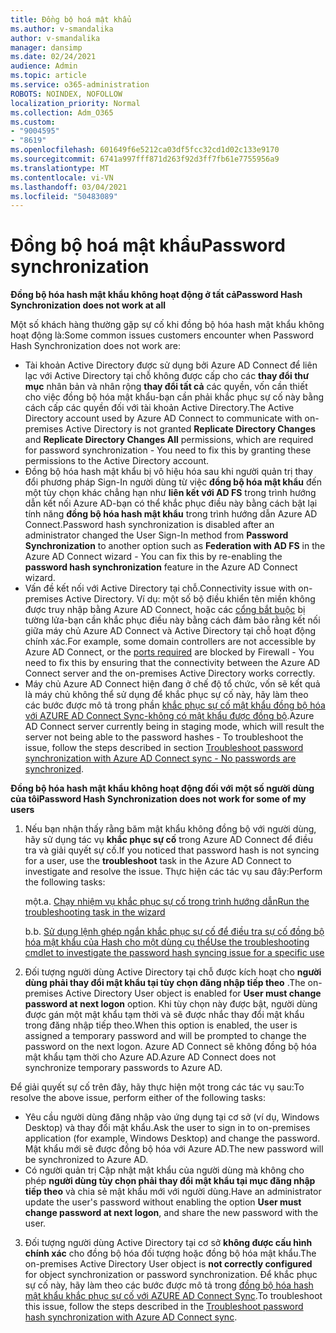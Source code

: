 ```yaml
---
title: Đồng bộ hoá mật khẩu
ms.author: v-smandalika
author: v-smandalika
manager: dansimp
ms.date: 02/24/2021
audience: Admin
ms.topic: article
ms.service: o365-administration
ROBOTS: NOINDEX, NOFOLLOW
localization_priority: Normal
ms.collection: Adm_O365
ms.custom:
- "9004595"
- "8619"
ms.openlocfilehash: 601649f6e5212ca03df5fcc32cd1d02c133e9170
ms.sourcegitcommit: 6741a997fff871d263f92d3ff7fb61e7755956a9
ms.translationtype: MT
ms.contentlocale: vi-VN
ms.lasthandoff: 03/04/2021
ms.locfileid: "50483089"
---
```

# <a name="password-synchronization"></a><span data-ttu-id="d427f-102">Đồng bộ hoá mật khẩu</span><span class="sxs-lookup"><span data-stu-id="d427f-102">Password synchronization</span></span>

<span data-ttu-id="d427f-103">**Đồng bộ hóa hash mật khẩu không hoạt động ở tất cả**</span><span class="sxs-lookup"><span data-stu-id="d427f-103">**Password Hash Synchronization does not work at all**</span></span>

<span data-ttu-id="d427f-104">Một số khách hàng thường gặp sự cố khi đồng bộ hóa hash mật khẩu không hoạt động là:</span><span class="sxs-lookup"><span data-stu-id="d427f-104">Some common issues customers encounter when Password Hash Synchronization does not work are:</span></span>

- <span data-ttu-id="d427f-105">Tài khoản Active Directory được sử dụng bởi Azure AD Connect để liên lạc với Active Directory tại chỗ không được cấp cho các **thay đổi thư mục** nhân bản và nhân rộng **thay đổi tất cả** các quyền, vốn cần thiết cho việc đồng bộ hóa mật khẩu-bạn cần phải khắc phục sự cố này bằng cách cấp các quyền đối với tài khoản Active Directory.</span><span class="sxs-lookup"><span data-stu-id="d427f-105">The Active Directory account used by Azure AD Connect to communicate with on-premises Active Directory is not granted **Replicate Directory Changes** and **Replicate Directory Changes All** permissions, which are required for password synchronization - You need to fix this by granting these permissions to the Active Directory account.</span></span>
- <span data-ttu-id="d427f-106">Đồng bộ hóa hash mật khẩu bị vô hiệu hóa sau khi người quản trị thay đổi phương pháp Sign-In người dùng từ việc **đồng bộ hóa mật khẩu** đến một tùy chọn khác chẳng hạn như **liên kết với AD FS** trong trình hướng dẫn kết nối Azure AD-bạn có thể khắc phục điều này bằng cách bật lại tính năng **đồng bộ hóa hash mật khẩu** trong trình hướng dẫn Azure AD Connect.</span><span class="sxs-lookup"><span data-stu-id="d427f-106">Password hash synchronization is disabled after an administrator changed the User Sign-In method from **Password Synchronization** to another option such as **Federation with AD FS** in the Azure AD Connect wizard - You can fix this by re-enabling the **password hash synchronization** feature in the Azure AD Connect wizard.</span></span>
- <span data-ttu-id="d427f-107">Vấn đề kết nối với Active Directory tại chỗ.</span><span class="sxs-lookup"><span data-stu-id="d427f-107">Connectivity issue with on-premises Active Directory.</span></span> <span data-ttu-id="d427f-108">Ví dụ: một số bộ điều khiển tên miền không được truy nhập bằng Azure AD Connect, hoặc các [cổng bắt buộc](https://docs.microsoft.com/azure/active-directory/hybrid/reference-connect-ports) bị tường lửa-bạn cần khắc phục điều này bằng cách đảm bảo rằng kết nối giữa máy chủ Azure AD Connect và Active Directory tại chỗ hoạt động chính xác.</span><span class="sxs-lookup"><span data-stu-id="d427f-108">For example, some domain controllers are not accessible by Azure AD Connect, or the [ports required](https://docs.microsoft.com/azure/active-directory/hybrid/reference-connect-ports) are blocked by Firewall - You need to fix this by ensuring that the connectivity between the Azure AD Connect server and the on-premises Active Directory works correctly.</span></span>
- <span data-ttu-id="d427f-109">Máy chủ Azure AD Connect hiện đang ở chế độ tổ chức, vốn sẽ kết quả là máy chủ không thể sử dụng để khắc phục sự cố này, hãy làm theo các bước được mô tả trong phần [khắc phục sự cố mật khẩu đồng bộ hóa với AZURE AD Connect Sync-không có mật khẩu được đồng bộ](https://docs.microsoft.com/azure/active-directory/hybrid/tshoot-connect-password-hash-synchronization).</span><span class="sxs-lookup"><span data-stu-id="d427f-109">Azure AD Connect server currently being in staging mode, which will result the server not being able to the password hashes - To troubleshoot the issue, follow the steps described in section [Troubleshoot password synchronization with Azure AD Connect sync - No passwords are synchronized](https://docs.microsoft.com/azure/active-directory/hybrid/tshoot-connect-password-hash-synchronization).</span></span>

<span data-ttu-id="d427f-110">**Đồng bộ hóa hash mật khẩu không hoạt động đối với một số người dùng của tôi**</span><span class="sxs-lookup"><span data-stu-id="d427f-110">**Password Hash Synchronization does not work for some of my users**</span></span>

1. <span data-ttu-id="d427f-111">Nếu bạn nhận thấy rằng băm mật khẩu không đồng bộ với người dùng, hãy sử dụng tác vụ **khắc phục sự cố** trong Azure AD Connect để điều tra và giải quyết sự cố.</span><span class="sxs-lookup"><span data-stu-id="d427f-111">If you noticed that password hash is not syncing for a user, use the **troubleshoot** task in the Azure AD Connect to investigate and resolve the issue.</span></span> <span data-ttu-id="d427f-112">Thực hiện các tác vụ sau đây:</span><span class="sxs-lookup"><span data-stu-id="d427f-112">Perform the following tasks:</span></span>

    <span data-ttu-id="d427f-113">một.</span><span class="sxs-lookup"><span data-stu-id="d427f-113">a.</span></span> [<span data-ttu-id="d427f-114">Chạy nhiệm vụ khắc phục sự cố trong trình hướng dẫn</span><span class="sxs-lookup"><span data-stu-id="d427f-114">Run the troubleshooting task in the wizard</span></span>](https://docs.microsoft.com/azure/active-directory/hybrid/tshoot-connect-objectsync)

    <span data-ttu-id="d427f-115">b.</span><span class="sxs-lookup"><span data-stu-id="d427f-115">b.</span></span> [<span data-ttu-id="d427f-116">Sử dụng lệnh ghép ngắn khắc phục sự cố để điều tra sự cố đồng bộ hóa mật khẩu của Hash cho một dùng cụ thể</span><span class="sxs-lookup"><span data-stu-id="d427f-116">Use the troubleshooting cmdlet to investigate the password hash syncing issue for a specific use</span></span>](https://docs.microsoft.com/azure/active-directory/hybrid/tshoot-connect-password-hash-synchronization)

2. <span data-ttu-id="d427f-117">Đối tượng người dùng Active Directory tại chỗ được kích hoạt cho **người dùng phải thay đổi mật khẩu tại tùy chọn đăng nhập tiếp theo** .</span><span class="sxs-lookup"><span data-stu-id="d427f-117">The on-premises Active Directory User object is enabled for **User must change password at next logon** option.</span></span> <span data-ttu-id="d427f-118">Khi tùy chọn này được bật, người dùng được gán một mật khẩu tạm thời và sẽ được nhắc thay đổi mật khẩu trong đăng nhập tiếp theo.</span><span class="sxs-lookup"><span data-stu-id="d427f-118">When this option is enabled, the user is assigned a temporary password and will be prompted to change the password on the next logon.</span></span> <span data-ttu-id="d427f-119">Azure AD Connect sẽ không đồng bộ hóa mật khẩu tạm thời cho Azure AD.</span><span class="sxs-lookup"><span data-stu-id="d427f-119">Azure AD Connect does not synchronize temporary passwords to Azure AD.</span></span>

<span data-ttu-id="d427f-120">Để giải quyết sự cố trên đây, hãy thực hiện một trong các tác vụ sau:</span><span class="sxs-lookup"><span data-stu-id="d427f-120">To resolve the above issue, perform either of the following tasks:</span></span>

- <span data-ttu-id="d427f-121">Yêu cầu người dùng đăng nhập vào ứng dụng tại cơ sở (ví dụ, Windows Desktop) và thay đổi mật khẩu.</span><span class="sxs-lookup"><span data-stu-id="d427f-121">Ask the user to sign in to on-premises application (for example, Windows Desktop) and change the password.</span></span> <span data-ttu-id="d427f-122">Mật khẩu mới sẽ được đồng bộ hóa với Azure AD.</span><span class="sxs-lookup"><span data-stu-id="d427f-122">The new password will be synchronized to Azure AD.</span></span>
- <span data-ttu-id="d427f-123">Có người quản trị Cập nhật mật khẩu của người dùng mà không cho phép **người dùng tùy chọn phải thay đổi mật khẩu tại mục đăng nhập tiếp theo** và chia sẻ mật khẩu mới với người dùng.</span><span class="sxs-lookup"><span data-stu-id="d427f-123">Have an administrator update the user's password without enabling the option **User must change password at next logon**, and share the new password with the user.</span></span>

3. <span data-ttu-id="d427f-124">Đối tượng người dùng Active Directory tại cơ sở **không được cấu hình chính xác** cho đồng bộ hóa đối tượng hoặc đồng bộ hóa mật khẩu.</span><span class="sxs-lookup"><span data-stu-id="d427f-124">The on-premises Active Directory User object is **not correctly configured** for object synchronization or password synchronization.</span></span> <span data-ttu-id="d427f-125">Để khắc phục sự cố này, hãy làm theo các bước được mô tả trong [đồng bộ hóa hash mật khẩu khắc phục sự cố với AZURE AD Connect Sync](https://docs.microsoft.com/azure/active-directory/hybrid/tshoot-connect-password-hash-synchronization).</span><span class="sxs-lookup"><span data-stu-id="d427f-125">To troubleshoot this issue, follow the steps described in the [Troubleshoot password hash synchronization with Azure AD Connect sync](https://docs.microsoft.com/azure/active-directory/hybrid/tshoot-connect-password-hash-synchronization).</span></span>







